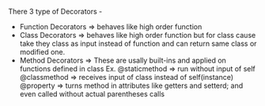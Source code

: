 There 3 type of Decorators -
- Function Decorators => behaves like high order function
- Class Decorators => behaves like high order function but for class cause take they class as input instead of function and can return same class or modified one.
- Method Decorators => These are usally built-ins and applied on functions defined in class
  Ex. @staticmethod => run without input of self
  @classmethod => receives input of class instead of self(instance)
  @property => turns method in attributes like getters and setterd; and even called without actual parentheses calls